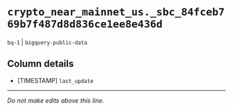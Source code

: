 # `crypto_near_mainnet_us._sbc_84fceb769b7f487d8d836ce1ee8e436d`
`bq-1` | `bigquery-public-data`

## Column details
* [TIMESTAMP] `last_update`

-------------------------------------------------------------------------------
*Do not make edits above this line.*
